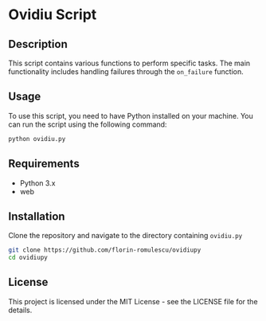 # Ovidiu Script

## Description

This script contains various functions to perform specific tasks. The main functionality includes handling failures through the `on_failure` function.

## Usage

To use this script, you need to have Python installed on your machine. You can run the script using the following command:

```bash
python ovidiu.py
```

## Requirements

- Python 3.x
- web

## Installation

Clone the repository and navigate to the directory containing `ovidiu.py`

```bash
git clone https://github.com/florin-romulescu/ovidiupy
cd ovidiupy
```

## License

This project is licensed under the MIT License - see the LICENSE file for the details.
